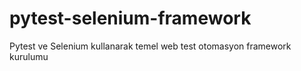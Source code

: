 # pytest-selenium-framework
Pytest ve Selenium kullanarak temel web test otomasyon framework kurulumu
